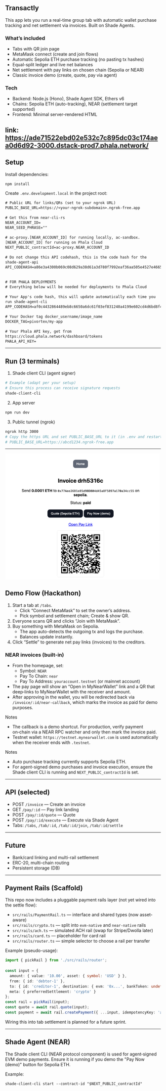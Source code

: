 ## Transactly

This app lets you run a real-time group tab with automatic wallet purchase tracking and net settlement via invoices. Built on Shade Agents.

### What’s included
- Tabs with QR join page
- MetaMask connect (create and join flows)
- Automatic Sepolia ETH purchase tracking (no pasting tx hashes)
- Equal-split ledger and live net balances
- Net settlement with pay links on chosen chain (Sepolia or NEAR)
- Classic invoice demo (create, quote, pay via agent)

### Tech
- Backend: Node.js (Hono), Shade Agent SDK, Ethers v6
- Chains: Sepolia ETH (auto-tracking), NEAR (settlement target supported)
- Frontend: Minimal server-rendered HTML

link: https://ade71522ebd02e532c7c895dc03c174aea0d6d92-3000.dstack-prod7.phala.network/
---

## Setup

Install dependencies:
```bash
npm install
```

Create `.env.development.local` in the project root:
```env
# Public URL for links/QRs (set to your ngrok URL)
PUBLIC_BASE_URL=https://<your-ngrok-subdomain>.ngrok-free.app

# Get this from near-cli-rs 
NEAR_ACCOUNT_ID=
NEAR_SEED_PHRASE="" 

# ac-proxy.[NEAR_ACCOUNT_ID] for running locally, ac-sandbox.[NEAR_ACCOUNT_ID] for running on Phala Cloud
NEXT_PUBLIC_contractId=ac-proxy.NEAR_ACCOUNT_ID

# Do not change this API codehash, this is the code hash for the shade-agent-api
API_CODEHASH=a86e3a4300b069c08d629a38d61a3d780f7992eaf36aa505e4527e466553e2e5


# FOR PHALA DEPLOYMENTS
# Everything below will be needed for deployments to Phala Cloud

# Your App's code hash, this will update automatically each time you run shade-agent-cli
APP_CODEHASH=af0c4432864489eb8c6650a6dc61f03ef831240a4199e602cd4d6bd8f4d7163f

# Your Docker tag docker_username/image_name
DOCKER_TAG=pivortex/my-app

# Your Phala API key, get from https://cloud.phala.network/dashboard/tokens  
PHALA_API_KEY=

```

---

## Run (3 terminals)

1) Shade client CLI (agent signer)
```bash
# Example (adapt per your setup)
# Ensure this process can receive signature requests
shade-client-cli
```

2) App server
```bash
npm run dev
```

3) Public tunnel (ngrok)
```bash
ngrok http 3000
# Copy the https URL and set PUBLIC_BASE_URL to it (in .env and restart dev), e.g.
# PUBLIC_BASE_URL=https://abcd1234.ngrok-free.app
```

---

<img src="docs/screenshot.png" alt="Demo Screenshot" width="500"/>

## Demo Flow (Hackathon)
1. Start a tab at `/tabs`.
   - Click “Connect MetaMask” to set the owner’s address.
   - Pick symbol and settlement chain; Create & show QR.
2. Everyone scans QR and clicks “Join with MetaMask”.
3. Buy something with MetaMask on Sepolia.
   - The app auto-detects the outgoing tx and logs the purchase.
   - Balances update instantly.
4. Click “Settle” to generate net pay links (invoices) to the creditors.

### NEAR invoices (built-in)
- From the homepage, set:
  - Symbol: `NEAR`
  - Pay To Chain: `near`
  - Pay To Address: `youraccount.testnet` (or mainnet account)
- The pay page will show an “Open in MyNearWallet” link and a QR that deep‑links to MyNearWallet with the receiver and amount.
- After approving in the wallet, you will be redirected back via `/invoice/:id/near-callback`, which marks the invoice as paid for demo purposes.

Notes
- The callback is a demo shortcut. For production, verify payment on‑chain via a NEAR RPC watcher and only then mark the invoice paid.
- Testnet wallet: `https://testnet.mynearwallet.com` is used automatically when the receiver ends with `.testnet`.

Notes
- Auto purchase tracking currently supports Sepolia ETH.
- For agent-signed demo purchases and invoice execution, ensure the Shade client CLI is running and `NEXT_PUBLIC_contractId` is set.

---

## API (selected)
- POST `/invoice` — Create an invoice
- GET `/pay/:id` — Pay link landing
- POST `/pay/:id/quote` — Quote
- POST `/pay/:id/execute` — Execute via Shade Agent
- Tabs: `/tabs`, `/tab/:id`, `/tab/:id/join`, `/tab/:id/settle`

---

## Future
- Bank/card linking and multi-rail settlement
- ERC-20, multi-chain routing
- Persistent storage (DB)

---

## Payment Rails (Scaffold)

This repo now includes a pluggable payment rails layer (not yet wired into the settle flow):

- `src/rails/PaymentRail.ts` — interface and shared types (now asset-aware)
- `src/rails/crypto.ts` — split into `evm-native` and `near-native` rails
- `src/rails/ach.ts` — simulated ACH rail (swap for Stripe/Dwolla later)
- `src/rails/card.ts` — placeholder for card rail
- `src/rails/router.ts` — simple selector to choose a rail per transfer

Example (pseudo-usage):

```ts
import { pickRail } from './src/rails/router';

const input = {
  amount: { value: '10.00', asset: { symbol: 'USD' } },
  from: { id: 'debtor-1' },
  to: { id: 'creditor-1', destination: { evm: '0x...', bankToken: undefined } },
  meta: { preferredSettlement: 'crypto' }
};
const rail = pickRail(input);
const quote = await rail.quote(input);
const payment = await rail.createPayment({ ...input, idempotencyKey: 'abc123' });
```

Wiring this into tab settlement is planned for a future sprint.

---

## Shade Agent (NEAR)

The Shade client CLI (NEAR protocol component) is used for agent‑signed EVM demo payments. Ensure it is running if you demo the "Pay Now (demo)" button for Sepolia ETH.

Example:
```
shade-client-cli start --contract-id "$NEXT_PUBLIC_contractId"
```
